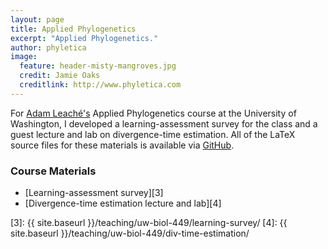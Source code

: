 ```yaml
---
layout: page
title: Applied Phylogenetics
excerpt: "Applied Phylogenetics."
author: phyletica
image:
  feature: header-misty-mangroves.jpg
  credit: Jamie Oaks
  creditlink: http://www.phyletica.com
---
```


For [Adam Leaché's][1] Applied Phylogenetics course at the University of Washington, I developed a learning-assessment survey for the class and a guest lecture and lab on divergence-time estimation. All of the LaTeX source files for these materials is available via [GitHub][2].

### Course Materials

*   [Learning-assessment survey][3]
*   [Divergence-time estimation lecture and lab][4]


 [1]: http://faculty.washington.edu/leache/wordpress/
 [2]: https://github.com/joaks1/applied-phylogenetics
 [3]: {{ site.baseurl }}/teaching/uw-biol-449/learning-survey/
 [4]: {{ site.baseurl }}/teaching/uw-biol-449/div-time-estimation/
